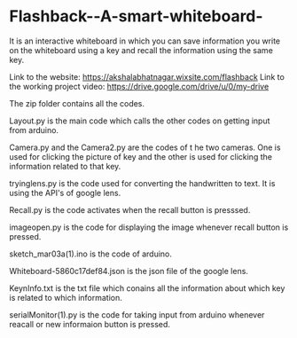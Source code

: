 # Flashback--A-smart-whiteboard-

It is an interactive whiteboard in which you can save information you write on the whiteboard using a key and recall the information using the same key.

Link to the website:  https://akshalabhatnagar.wixsite.com/flashback
Link to the working project video: https://drive.google.com/drive/u/0/my-drive

The zip folder contains all the codes.

Layout.py is the main code which calls the other codes on getting input from arduino.

Camera.py and the Camera2.py are the codes of t he two cameras. One is used for clicking the picture of key and the other is used for clicking the information related to that key.

tryinglens.py is the code used for converting the handwritten to text. It is using the API's of google lens.

Recall.py is the code activates when the recall button is presssed.

imageopen.py is the code for displaying the image whenever recall button is pressed.

sketch_mar03a(1).ino is the code of arduino.

Whiteboard-5860c17def84.json is the json file of the google lens.

KeynInfo.txt is the txt file which conains all the information about which key is related to which information.

serialMonitor(1).py is the code for taking input from arduino whenever reacall or new informaion button is pressed.


